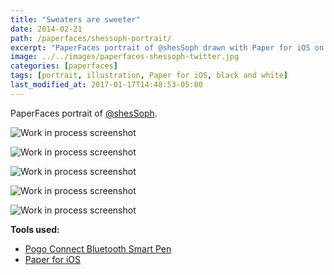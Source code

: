 ```yaml
---
title: "Sweaters are sweeter"
date: 2014-02-21
path: /paperfaces/shessoph-portrait/
excerpt: "PaperFaces portrait of @shesSoph drawn with Paper for iOS on an iPad."
image: ../../images/paperfaces-shessoph-twitter.jpg
categories: [paperfaces]
tags: [portrait, illustration, Paper for iOS, black and white]
last_modified_at: 2017-01-17T14:48:53-05:00
---
```


PaperFaces portrait of [@shesSoph](https://twitter.com/shesSoph).

![Work in process screenshot](../../images/paperfaces-shessoph-process-1-lg.jpg)

![Work in process screenshot](../../images/paperfaces-shessoph-process-2-lg.jpg)

![Work in process screenshot](../../images/paperfaces-shessoph-process-3-lg.jpg)

![Work in process screenshot](../../images/paperfaces-shessoph-process-4-lg.jpg)

![Work in process screenshot](../../images/paperfaces-shessoph-process-5-lg.jpg)

**Tools used:**

- [Pogo Connect Bluetooth Smart Pen](https://www.amazon.com/gp/product/B009K448L4/ref=as_li_ss_tl?ie=UTF8&camp=1789&creative=390957&creativeASIN=B009K448L4&linkCode=as2&tag=mademist-20)
- [Paper for iOS](https://paper.bywetransfer.com/)
